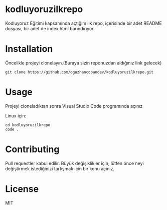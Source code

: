 # kodluyoruzilkrepo
Kodluyoruz Eğitimi kapsamında açtığım ilk repo, içerisinde bir adet README dosyası, bir adet de index.html barındırıyor.



# Installation
Öncelikle projeyi clonelayın.(Buraya sizin reponuzdan aldığınız link gelecek)


``` git clone https://github.com/oguzhancobandev/kodluyoruzilkrepo.git ```

# Usage
Projeyi cloneladıktan sonra Visual Studio Code programında açınız

Linux için:
```
cd kodluyoruzilkrepo
code .
```

# Contributing

Pull requestler kabul edilir. Büyük değişiklikler için, lütfen önce neyi değiştirmek istediğinizi tartışmak için bir konu açınız.

# License
MIT


